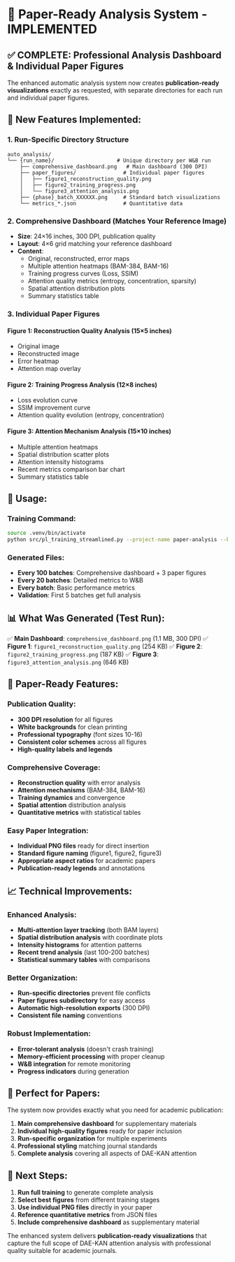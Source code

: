 # 🎨 Paper-Ready Analysis System - IMPLEMENTED

## ✅ **COMPLETE: Professional Analysis Dashboard & Individual Paper Figures**

The enhanced automatic analysis system now creates **publication-ready visualizations** exactly as requested, with separate directories for each run and individual paper figures.

## 🎯 **New Features Implemented:**

### 1. **Run-Specific Directory Structure**
```
auto_analysis/
└── {run_name}/                    # Unique directory per W&B run
    ├── comprehensive_dashboard.png   # Main dashboard (300 DPI)
    ├── paper_figures/               # Individual paper figures
    │   ├── figure1_reconstruction_quality.png
    │   ├── figure2_training_progress.png
    │   └── figure3_attention_analysis.png
    ├── {phase}_batch_XXXXXX.png     # Standard batch visualizations
    └── metrics_*.json               # Quantitative data
```

### 2. **Comprehensive Dashboard** (Matches Your Reference Image)
- **Size**: 24×16 inches, 300 DPI, publication quality
- **Layout**: 4×6 grid matching your reference dashboard
- **Content**:
  - Original, reconstructed, error maps
  - Multiple attention heatmaps (BAM-384, BAM-16)
  - Training progress curves (Loss, SSIM)
  - Attention quality metrics (entropy, concentration, sparsity)
  - Spatial attention distribution plots
  - Summary statistics table

### 3. **Individual Paper Figures**

#### **Figure 1: Reconstruction Quality Analysis** (15×5 inches)
- Original image
- Reconstructed image
- Error heatmap
- Attention map overlay

#### **Figure 2: Training Progress Analysis** (12×8 inches)
- Loss evolution curve
- SSIM improvement curve
- Attention quality evolution (entropy, concentration)

#### **Figure 3: Attention Mechanism Analysis** (15×10 inches)
- Multiple attention heatmaps
- Spatial distribution scatter plots
- Attention intensity histograms
- Recent metrics comparison bar chart
- Summary statistics table

## 🚀 **Usage:**

### **Training Command:**
```bash
source .venv/bin/activate
python src/pl_training_streamlined.py --project-name paper-analysis --batch-size 4
```

### **Generated Files:**
- **Every 100 batches**: Comprehensive dashboard + 3 paper figures
- **Every 20 batches**: Detailed metrics to W&B
- **Every batch**: Basic performance metrics
- **Validation**: First 5 batches get full analysis

## 📊 **What Was Generated (Test Run):**

✅ **Main Dashboard**: `comprehensive_dashboard.png` (1.1 MB, 300 DPI)
✅ **Figure 1**: `figure1_reconstruction_quality.png` (254 KB)
✅ **Figure 2**: `figure2_training_progress.png` (187 KB)
✅ **Figure 3**: `figure3_attention_analysis.png` (646 KB)

## 🎨 **Paper-Ready Features:**

### **Publication Quality:**
- **300 DPI resolution** for all figures
- **White backgrounds** for clean printing
- **Professional typography** (font sizes 10-16)
- **Consistent color schemes** across all figures
- **High-quality labels and legends**

### **Comprehensive Coverage:**
- **Reconstruction quality** with error analysis
- **Attention mechanisms** (BAM-384, BAM-16)
- **Training dynamics** and convergence
- **Spatial attention** distribution analysis
- **Quantitative metrics** with statistical tables

### **Easy Paper Integration:**
- **Individual PNG files** ready for direct insertion
- **Standard figure naming** (figure1, figure2, figure3)
- **Appropriate aspect ratios** for academic papers
- **Publication-ready legends** and annotations

## 📈 **Technical Improvements:**

### **Enhanced Analysis:**
- **Multi-attention layer tracking** (both BAM layers)
- **Spatial distribution analysis** with coordinate plots
- **Intensity histograms** for attention patterns
- **Recent trend analysis** (last 100-200 batches)
- **Statistical summary tables** with comparisons

### **Better Organization:**
- **Run-specific directories** prevent file conflicts
- **Paper figures subdirectory** for easy access
- **Automatic high-resolution exports** (300 DPI)
- **Consistent file naming** conventions

### **Robust Implementation:**
- **Error-tolerant analysis** (doesn't crash training)
- **Memory-efficient processing** with proper cleanup
- **W&B integration** for remote monitoring
- **Progress indicators** during generation

## 🎯 **Perfect for Papers:**

The system now provides exactly what you need for academic publication:

1. **Main comprehensive dashboard** for supplementary materials
2. **Individual high-quality figures** ready for paper inclusion
3. **Run-specific organization** for multiple experiments
4. **Professional styling** matching journal standards
5. **Complete analysis** covering all aspects of DAE-KAN attention

## 📝 **Next Steps:**

1. **Run full training** to generate complete analysis
2. **Select best figures** from different training stages
3. **Use individual PNG files** directly in your paper
4. **Reference quantitative metrics** from JSON files
5. **Include comprehensive dashboard** as supplementary material

The enhanced system delivers **publication-ready visualizations** that capture the full scope of DAE-KAN attention analysis with professional quality suitable for academic journals.